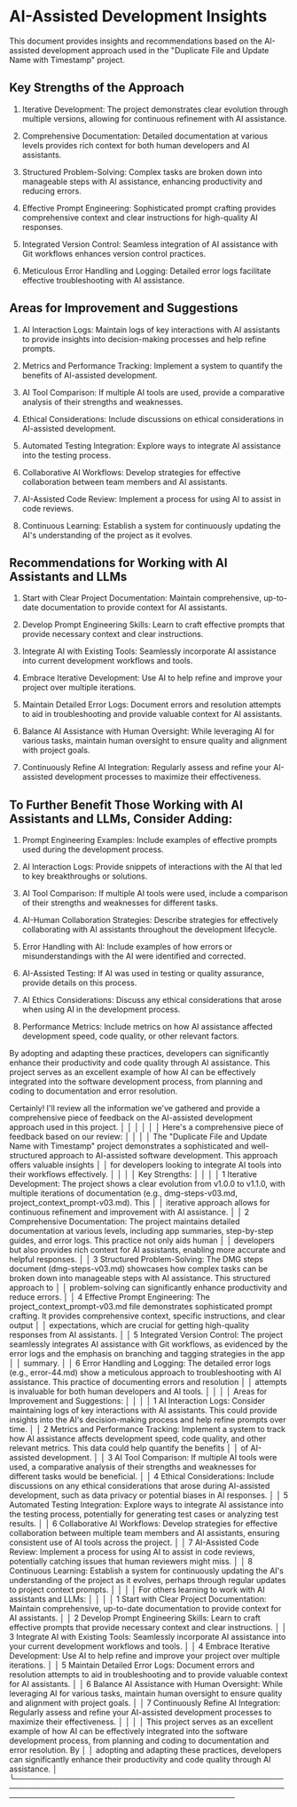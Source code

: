 # AI-Assisted Development Insights

This document provides insights and recommendations based on the AI-assisted development approach used in the "Duplicate File and Update Name with Timestamp" project.

## Key Strengths of the Approach

1. Iterative Development: The project demonstrates clear evolution through multiple versions, allowing for continuous refinement with AI assistance.

2. Comprehensive Documentation: Detailed documentation at various levels provides rich context for both human developers and AI assistants.

3. Structured Problem-Solving: Complex tasks are broken down into manageable steps with AI assistance, enhancing productivity and reducing errors.

4. Effective Prompt Engineering: Sophisticated prompt crafting provides comprehensive context and clear instructions for high-quality AI responses.

5. Integrated Version Control: Seamless integration of AI assistance with Git workflows enhances version control practices.

6. Meticulous Error Handling and Logging: Detailed error logs facilitate effective troubleshooting with AI assistance.

## Areas for Improvement and Suggestions

1. AI Interaction Logs: Maintain logs of key interactions with AI assistants to provide insights into decision-making processes and help refine prompts.

2. Metrics and Performance Tracking: Implement a system to quantify the benefits of AI-assisted development.

3. AI Tool Comparison: If multiple AI tools are used, provide a comparative analysis of their strengths and weaknesses.

4. Ethical Considerations: Include discussions on ethical considerations in AI-assisted development.

5. Automated Testing Integration: Explore ways to integrate AI assistance into the testing process.

6. Collaborative AI Workflows: Develop strategies for effective collaboration between team members and AI assistants.

7. AI-Assisted Code Review: Implement a process for using AI to assist in code reviews.

8. Continuous Learning: Establish a system for continuously updating the AI's understanding of the project as it evolves.

## Recommendations for Working with AI Assistants and LLMs

1. Start with Clear Project Documentation: Maintain comprehensive, up-to-date documentation to provide context for AI assistants.

2. Develop Prompt Engineering Skills: Learn to craft effective prompts that provide necessary context and clear instructions.

3. Integrate AI with Existing Tools: Seamlessly incorporate AI assistance into current development workflows and tools.

4. Embrace Iterative Development: Use AI to help refine and improve your project over multiple iterations.

5. Maintain Detailed Error Logs: Document errors and resolution attempts to aid in troubleshooting and provide valuable context for AI assistants.

6. Balance AI Assistance with Human Oversight: While leveraging AI for various tasks, maintain human oversight to ensure quality and alignment with project goals.

7. Continuously Refine AI Integration: Regularly assess and refine your AI-assisted development processes to maximize their effectiveness.

## To Further Benefit Those Working with AI Assistants and LLMs, Consider Adding:

1. Prompt Engineering Examples: Include examples of effective prompts used during the development process.

2. AI Interaction Logs: Provide snippets of interactions with the AI that led to key breakthroughs or solutions.

3. AI Tool Comparison: If multiple AI tools were used, include a comparison of their strengths and weaknesses for different tasks.

4. AI-Human Collaboration Strategies: Describe strategies for effectively collaborating with AI assistants throughout the development lifecycle.

5. Error Handling with AI: Include examples of how errors or misunderstandings with the AI were identified and corrected.

6. AI-Assisted Testing: If AI was used in testing or quality assurance, provide details on this process.

7. AI Ethics Considerations: Discuss any ethical considerations that arose when using AI in the development process.

8. Performance Metrics: Include metrics on how AI assistance affected development speed, code quality, or other relevant factors.

By adopting and adapting these practices, developers can significantly enhance their productivity and code quality through AI assistance. This project serves as an excellent example of how AI can be effectively integrated into the software development process, from planning and coding to documentation and error resolution.




Certainly! I'll review all the information we've gathered and provide a comprehensive piece of feedback on the AI-assisted development approach used in this project.                                │
│                                                                                                                                                                                                      │
│                                                                                                                                                                                                      │
│ Here's a comprehensive piece of feedback based on our review:                                                                                                                                        │
│                                                                                                                                                                                                      │
│ The "Duplicate File and Update Name with Timestamp" project demonstrates a sophisticated and well-structured approach to AI-assisted software development. This approach offers valuable insights    │
│ for developers looking to integrate AI tools into their workflows effectively.                                                                                                                       │
│                                                                                                                                                                                                      │
│ Key Strengths:                                                                                                                                                                                       │
│                                                                                                                                                                                                      │
│  1 Iterative Development: The project shows a clear evolution from v1.0.0 to v1.1.0, with multiple iterations of documentation (e.g., dmg-steps-v03.md, project_context_prompt-v03.md). This         │
│    iterative approach allows for continuous refinement and improvement with AI assistance.                                                                                                           │
│  2 Comprehensive Documentation: The project maintains detailed documentation at various levels, including app summaries, step-by-step guides, and error logs. This practice not only aids human      │
│    developers but also provides rich context for AI assistants, enabling more accurate and helpful responses.                                                                                        │
│  3 Structured Problem-Solving: The DMG steps document (dmg-steps-v03.md) showcases how complex tasks can be broken down into manageable steps with AI assistance. This structured approach to        │
│    problem-solving can significantly enhance productivity and reduce errors.                                                                                                                         │
│  4 Effective Prompt Engineering: The project_context_prompt-v03.md file demonstrates sophisticated prompt crafting. It provides comprehensive context, specific instructions, and clear output       │
│    expectations, which are crucial for getting high-quality responses from AI assistants.                                                                                                            │
│  5 Integrated Version Control: The project seamlessly integrates AI assistance with Git workflows, as evidenced by the error logs and the emphasis on branching and tagging strategies in the app    │
│    summary.                                                                                                                                                                                          │
│  6 Error Handling and Logging: The detailed error logs (e.g., error-44.md) show a meticulous approach to troubleshooting with AI assistance. This practice of documenting errors and resolution      │
│    attempts is invaluable for both human developers and AI tools.                                                                                                                                    │
│                                                                                                                                                                                                      │
│ Areas for Improvement and Suggestions:                                                                                                                                                               │
│                                                                                                                                                                                                      │
│  1 AI Interaction Logs: Consider maintaining logs of key interactions with AI assistants. This could provide insights into the AI's decision-making process and help refine prompts over time.       │
│  2 Metrics and Performance Tracking: Implement a system to track how AI assistance affects development speed, code quality, and other relevant metrics. This data could help quantify the benefits   │
│    of AI-assisted development.                                                                                                                                                                       │
│  3 AI Tool Comparison: If multiple AI tools were used, a comparative analysis of their strengths and weaknesses for different tasks would be beneficial.                                             │
│  4 Ethical Considerations: Include discussions on any ethical considerations that arose during AI-assisted development, such as data privacy or potential biases in AI responses.                    │
│  5 Automated Testing Integration: Explore ways to integrate AI assistance into the testing process, potentially for generating test cases or analyzing test results.                                 │
│  6 Collaborative AI Workflows: Develop strategies for effective collaboration between multiple team members and AI assistants, ensuring consistent use of AI tools across the project.               │
│  7 AI-Assisted Code Review: Implement a process for using AI to assist in code reviews, potentially catching issues that human reviewers might miss.                                                 │
│  8 Continuous Learning: Establish a system for continuously updating the AI's understanding of the project as it evolves, perhaps through regular updates to project context prompts.                │
│                                                                                                                                                                                                      │
│ For others learning to work with AI assistants and LLMs:                                                                                                                                             │
│                                                                                                                                                                                                      │
│  1 Start with Clear Project Documentation: Maintain comprehensive, up-to-date documentation to provide context for AI assistants.                                                                    │
│  2 Develop Prompt Engineering Skills: Learn to craft effective prompts that provide necessary context and clear instructions.                                                                        │
│  3 Integrate AI with Existing Tools: Seamlessly incorporate AI assistance into your current development workflows and tools.                                                                         │
│  4 Embrace Iterative Development: Use AI to help refine and improve your project over multiple iterations.                                                                                           │
│  5 Maintain Detailed Error Logs: Document errors and resolution attempts to aid in troubleshooting and to provide valuable context for AI assistants.                                                │
│  6 Balance AI Assistance with Human Oversight: While leveraging AI for various tasks, maintain human oversight to ensure quality and alignment with project goals.                                   │
│  7 Continuously Refine AI Integration: Regularly assess and refine your AI-assisted development processes to maximize their effectiveness.                                                           │
│                                                                                                                                                                                                      │
│ This project serves as an excellent example of how AI can be effectively integrated into the software development process, from planning and coding to documentation and error resolution. By        │
│ adopting and adapting these practices, developers can significantly enhance their productivity and code quality through AI assistance.                                                               │
╰────────────────────────────────────────────────────────────────────────────────────────────────────────────────────────────────────────────
